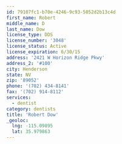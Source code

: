 ```yaml
---
id: 79107fc1-b70e-4246-9c93-5052d2b13c4d
first_name: Robert
middle_name: D
last_name: Dow
license_type: DDS
license_number: '3048'
license_status: Active
license_expiration: 6/30/15
address: '2421 W Horizon Ridge Pkwy'
address_2: '#100'
city: Henderson
state: NV
zip: '89052'
phone: '(702) 434-8141'
fax: '(702) 914-8112'
services:
  - dentist
category: dentists
title: 'Robert Dow'
_geoloc:
  lng: -115.09895
  lat: 35.979863
---
```

